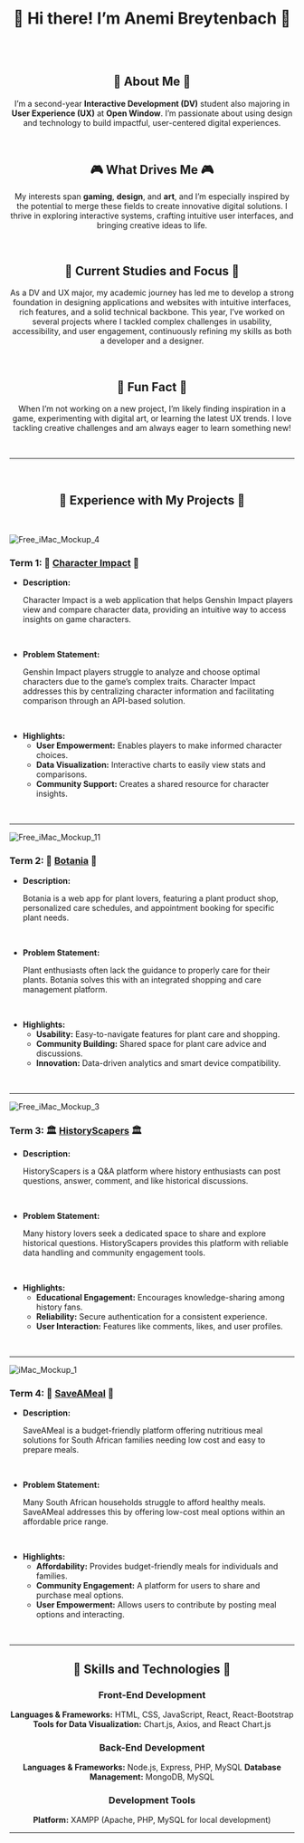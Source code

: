 <div align="center">
  
# 🌺 Hi there! I’m Anemi Breytenbach 🌺

</br>
</div>

</br>

<div align="center">
  
## 🫧 About Me 🫧
I’m a second-year **Interactive Development (DV)** student also majoring in **User Experience (UX)** at **Open Window**. I’m passionate about using design and technology to build impactful, user-centered digital experiences.

</br>

## 🎮 What Drives Me 🎮
My interests span **gaming**, **design**, and **art**, and I’m especially inspired by the potential to merge these fields to create innovative digital solutions. I thrive in exploring interactive systems, crafting intuitive user interfaces, and bringing creative ideas to life.

</br>

## 💫 Current Studies and Focus 💫
As a DV and UX major, my academic journey has led me to develop a strong foundation in designing applications and websites with intuitive interfaces, rich features, and a solid technical backbone. This year, I’ve worked on several projects where I tackled complex challenges in usability, accessibility, and user engagement, continuously refining my skills as both a developer and a designer.

</br>

## 🐠 Fun Fact 🐠
When I’m not working on a new project, I’m likely finding inspiration in a game, experimenting with digital art, or learning the latest UX trends. I love tackling creative challenges and am always eager to learn something new!

</br>

</div>

---

</br> 

<div align="center">
  
## 📌 Experience with My Projects 📌

</br>

</div>

![Free_iMac_Mockup_4](https://github.com/user-attachments/assets/acb0d902-1ea1-42c7-9656-d62919f0bb85)

###  Term 1: 🌟 [Character Impact](https://github.com/AnemiB/Character-Impact) 🌟
- **Description:**
  <p>Character Impact is a web application that helps Genshin Impact players view and compare character data, providing an intuitive way to access insights on game characters.</p>

</br>

- **Problem Statement:**
  <p>Genshin Impact players struggle to analyze and choose optimal characters due to the game’s complex traits. Character Impact addresses this by centralizing character information and facilitating comparison through an API-based solution.</p>

</br>

- **Highlights:**
  <ul>
    <li><strong>User Empowerment:</strong> Enables players to make informed character choices.</li>
    <li><strong>Data Visualization:</strong> Interactive charts to easily view stats and comparisons.</li>
    <li><strong>Community Support:</strong> Creates a shared resource for character insights.</li>
  </ul>

</br>

---

![Free_iMac_Mockup_11](https://github.com/user-attachments/assets/5e3578a0-fa77-46ce-a53c-41aacba7c8f6)

### Term 2: 🌿 [Botania](https://github.com/Sean-D-231121/Group_Project_DV200_Term_2) 🌿
- **Description:**
  <p>Botania is a web app for plant lovers, featuring a plant product shop, personalized care schedules, and appointment booking for specific plant needs.</p>

</br>

- **Problem Statement:**
  <p>Plant enthusiasts often lack the guidance to properly care for their plants. Botania solves this with an integrated shopping and care management platform.</p>

</br>

- **Highlights:**
  <ul>
    <li><strong>Usability:</strong> Easy-to-navigate features for plant care and shopping.</li>
    <li><strong>Community Building:</strong> Shared space for plant care advice and discussions.</li>
    <li><strong>Innovation:</strong> Data-driven analytics and smart device compatibility.</li>
  </ul>

</br>

---

![Free_iMac_Mockup_3](https://github.com/user-attachments/assets/2350c991-4585-4d83-aabc-df86247660a6)

### Term 3: 🏛 [HistoryScapers](https://github.com/AnemiB/HistoryScapers) 🏛
- **Description:**
  <p>HistoryScapers is a Q&A platform where history enthusiasts can post questions, answer, comment, and like historical discussions.</p>

</br>

- **Problem Statement:**
  <p>Many history lovers seek a dedicated space to share and explore historical questions. HistoryScapers provides this platform with reliable data handling and community engagement tools.</p>

</br>

- **Highlights:**
  <ul>
    <li><strong>Educational Engagement:</strong> Encourages knowledge-sharing among history fans.</li>
    <li><strong>Reliability:</strong> Secure authentication for a consistent experience.</li>
    <li><strong>User Interaction:</strong> Features like comments, likes, and user profiles.</li>
  </ul>

</br>

---

![iMac_Mockup_1](https://github.com/user-attachments/assets/c7f6f0a3-47fb-4324-8e4c-37e667fa3383)

### Term 4: 🥪 [SaveAMeal](https://github.com/AnemiB/SaveAMeal) 🥪
- **Description:**
  <p>SaveAMeal is a budget-friendly platform offering nutritious meal solutions for South African families needing low cost and easy to prepare meals.</p>

</br>

- **Problem Statement:**
  <p>Many South African households struggle to afford healthy meals. SaveAMeal addresses this by offering low-cost meal options within an affordable price range.</p>

</br>

- **Highlights:**
  <ul>
    <li><strong>Affordability:</strong> Provides budget-friendly meals for individuals and families.</li>
    <li><strong>Community Engagement:</strong> A platform for users to share and purchase meal options.</li>
    <li><strong>User Empowerment:</strong> Allows users to contribute by posting meal options and interacting.</li>
  </ul>
</br>


---
<div align="center">
  
## 🦎 Skills and Technologies 🦎

### **Front-End Development**
**Languages & Frameworks:** HTML, CSS, JavaScript, React, React-Bootstrap
 **Tools for Data Visualization:** Chart.js, Axios, and React Chart.js

### **Back-End Development**
**Languages & Frameworks:** Node.js, Express, PHP, MySQL
 **Database Management:** MongoDB, MySQL

### **Development Tools**
**Platform:** XAMPP (Apache, PHP, MySQL for local development)

</div>

---
